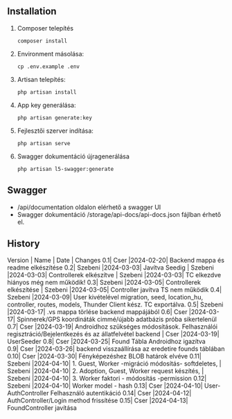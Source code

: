 

## Installation

1. Composer telepítés
   
   `composer install`
   
2. Environment másolása:
   
   `cp .env.example .env`

3. Artisan telepítés:

   `php artisan install`

4. App key generálása:

   `php artisan generate:key`

5. Fejlesztői szerver indítása:

   `php artisan serve`

6. Swagger dokumentáció újragenerálása

   `php artisan l5-swagger:generate`

## Swagger

- /api/documentation oldalon elérhető a swagger UI
- Swagger dokumentáció /storage/api-docs/api-docs.json fájlban érhető el.

## History 
Version | Name    | Date     | Changes
     0.1| Cser    |2024-02-20| Backend mappa és readme elkészítése
     0.2| Szebeni |2024-03-03| Javítva Seedig
        | Szebeni |2024-03-03| Controllerek elkészítve
        | Szebeni |2024-03-03| TC elkezdve hiányos még nem működik!
     0.3| Szebeni |2024-03-05| Controllerek elkészítése 
        | Szebeni |2024-03-05| Controller javítva TS nem működik 
     0.4| Szebeni |2024-03-09| User kivételével migration, seed, location_hu, controller, routes, models, Thunder Client kész. TC exportálva.
     0.5| Szebeni |2024-03-17| .vs mappa törlése backend mappájából
     0.6| Cser    |2024-03-17| Spinnerek/GPS koordináták cimmé/újabb adatbázis próba sikertelenül
     0.7| Cser    |2024-03-19| Androidhoz szükséges módosítások. Felhasználói regisztráció/Bejelentkezés és az állatfelvétel backend
        | Cser    |2024-03-19| UserSeeder
     0.8| Cser    |2024-03-25| Found Tábla Androidhoz igazítva  
     0.9| Cser    |2024-03-26| backend visszaállírása az eredetire founds táblában 
    0.10| Cser    |2024-03-30| Fényképezéshez BLOB határok elvéve
    0.11| Szebeni |2024-04-10| 1. Guest, Worker -migráció módosítás- softdeletes, 
        | Szebeni |2024-04-10| 2. Adoption, Guest, Worker request készítés, 
        | Szebeni |2024-04-10| 3. Worker faktori - módosítás -permission
    0.12| Szebeni |2024-04-10| Worker model - hash
    0.13| Cser    |2024-04-10| User-AuthController Felhasználó autentikáció
    0.14| Cser    |2024-04-12| AuthController/Login method frissítése
    0.15| Cser    |2024-04-13| FoundController javítása
